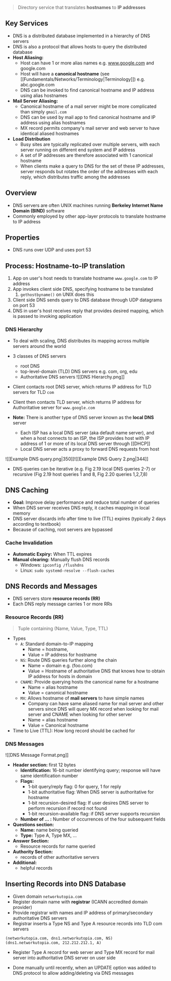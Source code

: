 > Directory service that translates **hostnames** to **IP addresses**

## Key Services
- DNS is a distributed database implemented in a hierarchy of DNS servers 
- DNS is also a protocol that allows hosts to query the distributed database
- **Host Aliasing:**
	- Host can have 1 or more alias names e.g. www.google.com and google.com
	- Host will have a **canonical hostname** (see [[Fundamentals/Networks/Terminology|Terminology]]) e.g. abc.google.com
	- DNS can be invoked to find canonical hostname and IP address using alias hostnames 
- **Mail Server Aliasing:**
	- Canonical hostname of a mail server might be more complicated than simply `gmail.com`
	- DNS can be used by mail app to find canonical hostname and IP address using alias hostnames
	- MX record permits company's mail server and web server to have identical aliased hostnames
- **Load Distribution**
	- Busy sites are typically replicated over multiple servers, with each server running on different end system and IP address
	- A set of IP addresses are therefore associated with 1 canonical hostname
	- When clients make a query to DNS for the set of these IP addresses, server responds but rotates the order of the addresses with each reply, which distributes traffic among the addresses 
## Overview
- DNS servers are often UNIX machines running **Berkeley Internet Name Domain (BIND)** software
- Commonly employed by other app-layer protocols to translate hostname to IP address

## Properties
- DNS runs over UDP and uses port 53 

## Process: Hostname-to-IP translation
1) App on user's host needs to translate hostname `www.google.com` to IP address
2) App invokes client side DNS, specifying hostname to be translated
	1) `gethostbyname()` on UNIX does this
3) Client side DNS sends query to DNS database through UDP datagrams on port 53
4) DNS in user's host receives reply that provides desired mapping, which is passed to invoking application

### DNS Hierarchy
- To deal with scaling, DNS distributes its mapping across multiple servers around the world
- 3 classes of DNS servers
	- root DNS
	- top-level-domain (TLD) DNS servers e.g. com, org, edu
	- Authoritative DNS servers 
![[DNS Hierarchy.png]]
- Client contacts root DNS server, which returns IP address for TLD servers for TLD `com` 
- Client then contacts TLD server, which returns IP address for Authoritative server for `www.google.com`

- **Note:** There is another type of DNS server known as the **local DNS** server
	- Each ISP has a local DNS server (aka default name server), and when a host connects to an ISP, the ISP provides host with IP address of 1 or more of its local DNS server through [[DHCP]] 
	- Local DNS server acts a proxy to forward DNS requests from host 

![[Example DNS query.png|350]]![[Example DNS Query 2.png|344]]
- DNS queries can be iterative (e.g. Fig 2.19 local DNS queries 2-7) or recursive (Fig 2.19 host queries 1 and 8, Fig 2.20 queries 1,2,7,8)

## DNS Caching
- **Goal:** Improve delay performance and reduce total number of queries
- When DNS server receives DNS reply, it caches mapping in local memory
- DNS server discards info after time to live (TTL) expires (typically 2 days according to textbook)
- Because of caching, root servers are bypassed

### Cache Invalidation
- **Automatic Expiry:** When TTL expires
- **Manual clearing:** Manually flush DNS records
	- Windows: `ipconfig /flushdns`
	- Linux: `sudo systemd-resolve --flush-caches`

## DNS Records and Messages
- DNS servers store **resource records (RR)**
- Each DNS reply message carries 1 or more RRs

### Resource Records (RR)
> Tuple containing (Name, Value, Type, TTL)
- Types
	- `A`: Standard domain-to-IP mapping
		- Name = hostname, 
		- Value = IP address for hostname 
	- `NS`: Route DNS queries further along the chain
		- Name = domain e.g. (foo.com)
		- Value = Hostname of authoritative DNS that knows how to obtain IP address for hosts in domain
	- `CNAME`: Provide querying hosts the canonical name for a hostname
		- Name = alias hostname
		- Value = canonical hostname
	- `MX`: Allows hostname of **mail servers** to have simple names
		- Company can have same aliased name for mail server and other servers since DNS will query MX record when looking for mail server and CNAME when looking for other server
		- Name = alias hostname
		- Value = Canonical hostname
- Time to Live (TTL): How long record should be cached for

### DNS Messages
![[DNS Message Format.png]]
- **Header section:** first 12 bytes
	- **Identification:** 16-bit number identifying query; response will have same identification number
	- **Flags:**  
		- 1-bit query/reply flag: 0 for query, 1 for reply
		- 1-bit authoritative flag: When DNS server is authoritative for hostname
		- 1-bit recursion-desired flag: If user desires DNS server to perform recursion if record not found
		- 1-bit recursion-available flag: if DNS server supports recursion
	- **Number of ... :** Number of occurrences of the four subsequent fields
- **Questions section:**
	- **Name:** name being queried
	- **Type:** Type A, Type MX, ...
- **Answer Section:**
	- Resource records for name queried
- **Authority Section:**
	- records of other authoritative servers
- **Additional:**
	- helpful records

## Inserting Records into DNS Database
- Given domain `networkutopia.com`
- Register domain name with **registrar** (ICANN accredited domain provider)
- Provide registrar with names and IP address of primary/secondary authoritative DNS servers
- Registrar inserts a Type NS and Type A resource records into TLD com servers
```
(networkutopia.com, dns1.networkutopia.com, NS)
(dns1.networkutopia.com, 212.212.212.1, A)
```
- Register Type A record for web server and Type MX record for mail server into authoritative DNS server on user side

- Done manually until recently, when an UPDATE option was added to DNS protocol to allow adding/deleting via DNS messages
